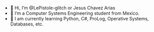 - 👋 Hi, I’m @LePistole-glitch or Jesus Chavez Arias
- 👀 I’m a Computer Systems Engineering student from Mexico.
- 🌱 I am currently learning Python, C#, ProLog, Operative Systems, Databases, etc.


<!---
LePistole-glitch/LePistole-glitch is a ✨ special ✨ repository because its `README.md` (this file) appears on your GitHub profile.
You can click the Preview link to take a look at your changes.
--->
